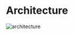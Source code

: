 # Architecture

![architecture](https://github.com/g185/SmartMuseum/blob/master/assets/architecture.jpg)
